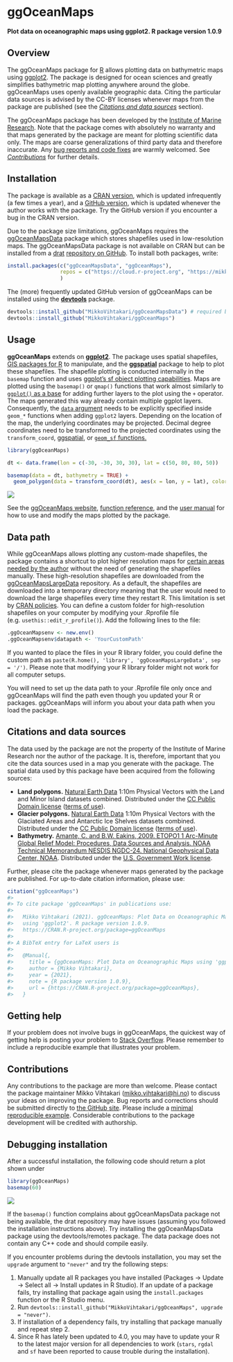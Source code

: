 
# ggOceanMaps

**Plot data on oceanographic maps using ggplot2. R package version
1.0.9**

## Overview

The ggOceanMaps package for [R](https://www.r-project.org/) allows
plotting data on bathymetric maps using
[ggplot2](https://ggplot2.tidyverse.org/reference). The package is
designed for ocean sciences and greatly simplifies bathymetric map
plotting anywhere around the globe. ggOceanMaps uses openly available
geographic data. Citing the particular data sources is advised by the
CC-BY licenses whenever maps from the package are published (see the
[*Citations and data sources*](#citations-and-data-sources) section).

The ggOceanMaps package has been developed by the [Institute of Marine
Research](https://www.hi.no/en). Note that the package comes with
absolutely no warranty and that maps generated by the package are meant
for plotting scientific data only. The maps are coarse generalizations
of third party data and therefore inaccurate. Any [bug reports and code
fixes](https://github.com/MikkoVihtakari/ggOceanMaps/issues) are warmly
welcomed. See [*Contributions*](#contributions) for further details.

## Installation

The package is available as a [CRAN
version](https://CRAN.R-project.org/package=ggOceanMaps), which is
updated infrequently (a few times a year), and a [GitHub
version](https://github.com/MikkoVihtakari/ggOceanMaps), which is
updated whenever the author works with the package. Try the GitHub
version if you encounter a bug in the CRAN version.

Due to the package size limitations, ggOceanMaps requires the
[ggOceanMapsData](https://github.com/MikkoVihtakari/ggOceanMapsData)
package which stores shapefiles used in low-resolution maps. The
ggOceanMapsData package is not available on CRAN but can be installed
from a [drat](https://CRAN.R-project.org/package=drat) [repository on
GitHub](https://github.com/MikkoVihtakari/drat). To install both
packages, write:

``` r
install.packages(c("ggOceanMapsData", "ggOceanMaps"), 
                 repos = c("https://cloud.r-project.org", "https://mikkovihtakari.github.io/drat")
                 )
```

The (more) frequently updated GitHub version of ggOceanMaps can be
installed using the
[**devtools**](https://cran.r-project.org/web/packages/devtools/index.html)
package.

``` r
devtools::install_github("MikkoVihtakari/ggOceanMapsData") # required by ggOceanMaps
devtools::install_github("MikkoVihtakari/ggOceanMaps")
```

## Usage

**ggOceanMaps** extends on
[**ggplot2**](http://ggplot2.tidyverse.org/reference/). The package uses
spatial shapefiles, [GIS packages for
R](https://cran.r-project.org/web/views/Spatial.html) to manipulate, and
the
[**ggspatial**](https://cran.r-project.org/web/packages/ggspatial/index.html)
package to help to plot these shapefiles. The shapefile plotting is
conducted internally in the `basemap` function and uses [ggplot’s sf
object plotting
capabilities](https://ggplot2.tidyverse.org/reference/ggsf.html). Maps
are plotted using the `basemap()` or `qmap()` functions that work almost
similarly to [`ggplot()` as a
base](https://ggplot2.tidyverse.org/reference/index.html) for adding
further layers to the plot using the `+` operator. The maps generated
this way already contain multiple ggplot layers. Consequently, the
[`data` argument](https://ggplot2.tidyverse.org/reference/ggplot.html)
needs to be explicitly specified inside `geom_*` functions when adding
`ggplot2` layers. Depending on the location of the map, the underlying
coordinates may be projected. Decimal degree coordinates need to be
transformed to the projected coordinates using the `transform_coord`,
[ggspatial](https://paleolimbot.github.io/ggspatial/), or [`geom_sf`
functions.](https://ggplot2.tidyverse.org/reference/ggsf.html)

``` r
library(ggOceanMaps)

dt <- data.frame(lon = c(-30, -30, 30, 30), lat = c(50, 80, 80, 50))

basemap(data = dt, bathymetry = TRUE) + 
  geom_polygon(data = transform_coord(dt), aes(x = lon, y = lat), color = "red", fill = NA)
```

![](man/figures/README-unnamed-chunk-5-1.png)<!-- -->

See the [ggOceanMaps
website](https://mikkovihtakari.github.io/ggOceanMaps/index.html),
[function
reference](https://mikkovihtakari.github.io/ggOceanMaps/reference/index.html),
and the [user
manual](https://mikkovihtakari.github.io/ggOceanMaps/articles/ggOceanMaps.html)
for how to use and modify the maps plotted by the package.

## Data path

While ggOceanMaps allows plotting any custom-made shapefiles, the
package contains a shortcut to plot higher resolution maps for [certain
areas needed by the
author](https://github.com/MikkoVihtakari/ggOceanMapsLargeData/tree/master/data)
without the need of generating the shapefiles manually. These
high-resolution shapefiles are downloaded from the
[ggOceanMapsLargeData](https://github.com/MikkoVihtakari/ggOceanMapsLargeData)
repository. As a default, the shapefiles are downloaded into a temporary
directory meaning that the user would need to download the large
shapefiles every time they restart R. This limitation is set by [CRAN
policies](https://cran.r-project.org/web/packages/policies.html). You
can define a custom folder for high-resolution shapefiles on your
computer by modifying your .Rprofile file
(e.g. `usethis::edit_r_profile()`). Add the following lines to the
file:

``` r
.ggOceanMapsenv <- new.env()
.ggOceanMapsenv$datapath <- 'YourCustomPath'
```

If you wanted to place the files in your R library folder, you could
define the custom path as `paste(R.home(), 'library',
'ggOceanMapsLargeData', sep = '/')`. Please note that modifying your R
library folder might not work for all computer setups.

You will need to set up the data path to your .Rprofile file only once
and ggOceanMaps will find the path even though you updated your R or
packages. ggOceanMaps will inform you about your data path when you load
the package.

## Citations and data sources

The data used by the package are not the property of the Institute of
Marine Research nor the author of the package. It is, therefore,
important that you cite the data sources used in a map you generate with
the package. The spatial data used by this package have been acquired
from the following sources:

  - **Land polygons.** [Natural Earth
    Data](https://www.naturalearthdata.com/downloads/10m-physical-vectors/)
    1:10m Physical Vectors with the Land and Minor Island datasets
    combined. Distributed under the [CC Public Domain
    license](https://creativecommons.org/publicdomain/) ([terms of
    use](https://www.naturalearthdata.com/about/terms-of-use/)).
  - **Glacier polygons.** [Natural Earth
    Data](https://www.naturalearthdata.com/downloads/10m-physical-vectors/)
    1:10m Physical Vectors with the Glaciated Areas and Antarctic Ice
    Shelves datasets combined. Distributed under the [CC Public Domain
    license](https://creativecommons.org/publicdomain/) ([terms of
    use](https://www.naturalearthdata.com/about/terms-of-use/)).
  - **Bathymetry.** [Amante, C. and B.W. Eakins, 2009. ETOPO1 1
    Arc-Minute Global Relief Model: Procedures, Data Sources and
    Analysis. NOAA Technical Memorandum NESDIS NGDC-24. National
    Geophysical Data Center,
    NOAA](https://www.ngdc.noaa.gov/mgg/global/relief/ETOPO1/docs/ETOPO1.pdf).
    Distributed under the [U.S. Government Work
    license](https://www.usa.gov/government-works).

Further, please cite the package whenever maps generated by the package
are published. For up-to-date citation information, please use:

``` r
citation("ggOceanMaps")
#> 
#> To cite package 'ggOceanMaps' in publications use:
#> 
#>   Mikko Vihtakari (2021). ggOceanMaps: Plot Data on Oceanographic Maps
#>   using 'ggplot2'. R package version 1.0.9.
#>   https://CRAN.R-project.org/package=ggOceanMaps
#> 
#> A BibTeX entry for LaTeX users is
#> 
#>   @Manual{,
#>     title = {ggOceanMaps: Plot Data on Oceanographic Maps using 'ggplot2'},
#>     author = {Mikko Vihtakari},
#>     year = {2021},
#>     note = {R package version 1.0.9},
#>     url = {https://CRAN.R-project.org/package=ggOceanMaps},
#>   }
```

## Getting help

If your problem does not involve bugs in ggOceanMaps, the quickest way
of getting help is posting your problem to [Stack
Overflow](https://stackoverflow.com/questions/tagged/r). Please remember
to include a reproducible example that illustrates your problem.

## Contributions

Any contributions to the package are more than welcome. Please contact
the package maintainer Mikko Vihtakari (<mikko.vihtakari@hi.no>) to
discuss your ideas on improving the package. Bug reports and corrections
should be submitted directly to [the GitHub
site](https://github.com/MikkoVihtakari/ggOceanMaps/issues). Please
include a [minimal reproducible
example](https://en.wikipedia.org/wiki/Minimal_working_example).
Considerable contributions to the package development will be credited
with authorship.

## Debugging installation

After a successful installation, the following code should return a plot
shown under

``` r
library(ggOceanMaps)
basemap(60)
```

![](man/figures/README-unnamed-chunk-8-1.png)<!-- -->

If the `basemap()` function complains about ggOceanMapsData package not
being available, the drat repository may have issues (assuming you
followed the installation instructions above). Try installing the
ggOceanMapsData package using the devtools/remotes package. The data
package does not contain any C++ code and should compile easily.

If you encounter problems during the devtools installation, you may set
the `upgrade` argument to `"never"` and try the following steps:

1.  Manually update all R packages you have installed (Packages -\>
    Update -\> Select all -\> Install updates in R Studio). If an update
    of a package fails, try installing that package again using the
    `install.packages` function or the R Studio menu.
2.  Run `devtools::install_github("MikkoVihtakari/ggOceanMaps", upgrade
    = "never")`.
3.  If installation of a dependency fails, try installing that package
    manually and repeat step 2.
4.  Since R has lately been updated to 4.0, you may have to update your
    R to the latest major version for all dependencies to work (`stars`,
    `rgdal` and `sf` have been reported to cause trouble during the
    installation).
